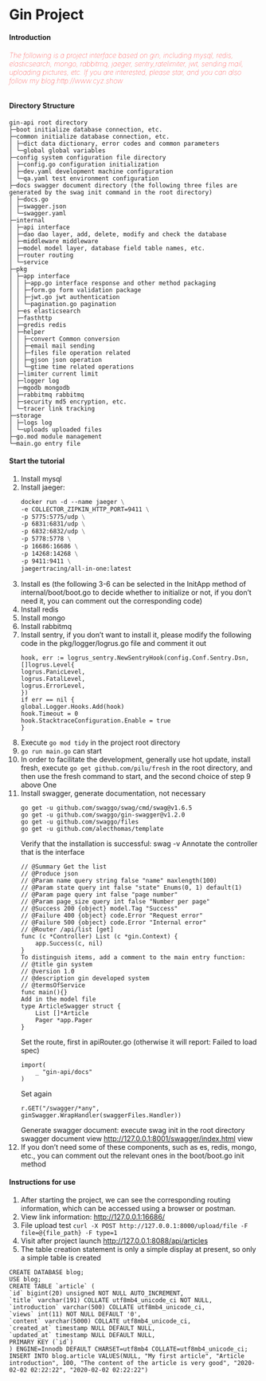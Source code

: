 # Gin Project

#### Introduction
<h6 style="color:red;font-weight:100;">The following is a project interface based on gin, including mysql, redis, elasticsearch, mongo, rabbitmq, jaeger, sentry,ratelimiter, jwt, sending mail, uploading pictures, etc. If you are interested, please star, and you can also follow my blog:http://www.cyz.show</h6>

#### Directory Structure
~~~
gin-api root directory
├─boot initialize database connection, etc.
├─common initialize database connection, etc.
│ ├─dict data dictionary, error codes and common parameters
│ └─global global variables
├─config system configuration file directory
│ ├─config.go configuration initialization
│ ├─dev.yaml development machine configuration
│ └─qa.yaml test environment configuration
├─docs swagger document directory (the following three files are generated by the swag init command in the root directory)
│ ├─docs.go
│ ├─swagger.json
│ └─swagger.yaml
├─internal
│ ├─api interface
│ ├─dao dao layer, add, delete, modify and check the database
│ ├─middleware middleware
│ ├─model model layer, database field table names, etc.
│ ├─router routing
│ └─service
├─pkg
│ ├─app interface
│ │ ├─app.go interface response and other method packaging
│ │ ├─form.go form validation package
│ │ ├─jwt.go jwt authentication
│ │ └─pagination.go pagination
│ ├─es elasticsearch
│ ├─fasthttp
│ ├─gredis redis
│ ├─helper
│ │ ├─convert Common conversion
│ │ ├─email mail sending
│ │ ├─files file operation related
│ │ ├─gjson json operation
│ │ └─gtime time related operations
│ ├─limiter current limit
│ ├─logger log
│ ├─mgodb mongodb
│ ├─rabbitmq rabbitmq
│ ├─security md5 encryption, etc.
│ └─tracer link tracking
├─storage
│ ├─logs log
│ └─uploads uploaded files
├─go.mod module management
└─main.go entry file
~~~

#### Start the tutorial
1. Install mysql
2. Install jaeger:
   ```dockerfile
   docker run -d --name jaeger \
   -e COLLECTOR_ZIPKIN_HTTP_PORT=9411 \
   -p 5775:5775/udp \
   -p 6831:6831/udp \
   -p 6832:6832/udp \
   -p 5778:5778 \
   -p 16686:16686 \
   -p 14268:14268 \
   -p 9411:9411 \
   jaegertracing/all-in-one:latest
   ```
3. Install es (the following 3-6 can be selected in the InitApp method of internal/boot/boot.go to decide whether to initialize or not, if you don’t need it, you can comment out the corresponding code)
4. Install redis
5. Install mongo
6. Install rabbitmq
7. Install sentry, if you don’t want to install it, please modify the following code in the pkg/logger/logrus.go file and comment it out
    ```golang
    hook, err := logrus_sentry.NewSentryHook(config.Conf.Sentry.Dsn, []logrus.Level{
    logrus.PanicLevel,
    logrus.FatalLevel,
    logrus.ErrorLevel,
    })
    if err == nil {
    global.Logger.Hooks.Add(hook)
    hook.Timeout = 0
    hook.StacktraceConfiguration.Enable = true
    }
    ```
7. Execute ```go mod tidy``` in the project root directory
8. ```go run main.go``` can start
9. In order to facilitate the development, generally use hot update, install fresh, execute ```go get github.com/pilu/fresh``` in the root directory, and then use the fresh command to start, and the second choice of step 9 above One
10. Install swagger, generate documentation, not necessary
    ```
    go get -u github.com/swaggo/swag/cmd/swag@v1.6.5
    go get -u github.com/swaggo/gin-swagger@v1.2.0
    go get -u github.com/swaggo/files
    go get -u github.com/alecthomas/template
    ```
    Verify that the installation is successful: swag -v
    Annotate the controller that is the interface
    ```
    // @Summary Get the list
    // @Produce json
    // @Param name query string false "name" maxlength(100)
    // @Param state query int false "state" Enums(0, 1) default(1)
    // @Param page query int false "page number"
    // @Param page_size query int false "Number per page"
    // @Success 200 {object} model.Tag "Success"
    // @Failure 400 {object} code.Error "Request error"
    // @Failure 500 {object} code.Error "Internal error"
    // @Router /api/list [get]
    func (c *Controller) List (c *gin.Context) {
        app.Success(c, nil)
    }
    To distinguish items, add a comment to the main entry function:
    // @title gin system
    // @version 1.0
    // @description gin developed system
    // @termsOfService
    func main(){}
    Add in the model file
    type ArticleSwagger struct {
        List []*Article
        Pager *app.Pager
    }
    ```
    Set the route, first in apiRouter.go (otherwise it will report: Failed to load spec)
    ```
    import(
        _ "gin-api/docs"
    )
    ```
    Set again
    ```
    r.GET("/swagger/*any", ginSwagger.WrapHandler(swaggerFiles.Handler))
    ```
    Generate swagger document: execute swag init in the root directory
    swagger document view http://127.0.0.1:8001/swagger/index.html view
11. If you don’t need some of these components, such as es, redis, mongo, etc., you can comment out the relevant ones in the boot/boot.go init method
#### Instructions for use

1. After starting the project, we can see the corresponding routing information, which can be accessed using a browser or postman.
2. View link information: http://127.0.0.1:16686/
3. File upload test ```curl -X POST http://127.0.0.1:8000/upload/file -F file=@{file_path} -F type=1```
4. Visit after project launch http://127.0.0.1:8088/api/articles
5. The table creation statement is only a simple display at present, so only a simple table is created
```mysql
CREATE DATABASE blog;
USE blog;
CREATE TABLE `article` (
`id` bigint(20) unsigned NOT NULL AUTO_INCREMENT,
`title` varchar(191) COLLATE utf8mb4_unicode_ci NOT NULL,
`introduction` varchar(500) COLLATE utf8mb4_unicode_ci,
`views` int(11) NOT NULL DEFAULT '0',
`content` varchar(5000) COLLATE utf8mb4_unicode_ci,
`created_at` timestamp NULL DEFAULT NULL,
`updated_at` timestamp NULL DEFAULT NULL,
PRIMARY KEY (`id`)
) ENGINE=Innodb DEFAULT CHARSET=utf8mb4 COLLATE=utf8mb4_unicode_ci;
INSERT INTO blog.article VALUES(NULL, "My first article", "Article introduction", 100, "The content of the article is very good", "2020-02-02 02:22:22", "2020-02-02 02:22:22")
```